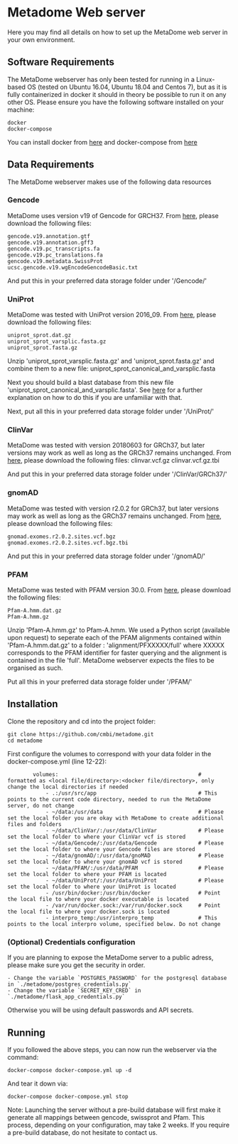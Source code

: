 # Metadome Web server

Here you may find all details on how to set up the MetaDome web server in your own environment.

## Software Requirements

The MetaDome webserver has only been tested for running in a Linux-based OS (tested on Ubuntu 16.04, Ubuntu 18.04 and Centos 7), but as it is fully containerized in docker it should in theory be possible to run it on any other OS.
Please ensure you have the following software installed on your machine:

	docker
    docker-compose

You can install docker from [here](https://www.docker.com/get-docker) and docker-compose from [here](https://docs.docker.com/compose/install/#install-compose)

## Data Requirements

The MetaDome webserver makes use of the following data resources

### Gencode

MetaDome uses version v19 of Gencode for GRCH37.
From [here](https://www.gencodegenes.org/releases/19.html), please download the following files:
    
    gencode.v19.annotation.gtf
    gencode.v19.annotation.gff3
    gencode.v19.pc_transcripts.fa
    gencode.v19.pc_translations.fa
    gencode.v19.metadata.SwissProt
    ucsc.gencode.v19.wgEncodeGencodeBasic.txt

And put this in your preferred data storage folder under '/Gencode/'

### UniProt

MetaDome was tested with UniProt version 2016_09.
From [here](ftp://ftp.uniprot.org/pub/databases/uniprot/current_release/knowledgebase/complete/), please download the following files:

    uniprot_sprot.dat.gz
    uniprot_sprot_varsplic.fasta.gz
    uniprot_sprot.fasta.gz

Unzip 'uniprot_sprot_varsplic.fasta.gz' and 'uniprot_sprot.fasta.gz' and combine them to a new file: uniprot_sprot_canonical_and_varsplic.fasta

Next you should build a blast database from this new file 'uniprot_sprot_canonical_and_varsplic.fasta'. See [here](https://www.ncbi.nlm.nih.gov/books/NBK279688/) for a further explanation on how to do this if you are unfamiliar with that.

Next, put all this in your preferred data storage folder under '/UniProt/'

### ClinVar

MetaDome was tested with version 20180603 for GRCh37, but later versions may work as well as long as the GRCh37 remains unchanged.
From [here](ftp://ftp.ncbi.nlm.nih.gov/pub/clinvar/vcf_GRCh37/), please download the following files:
    clinvar.vcf.gz
    clinvar.vcf.gz.tbi

And put this in your preferred data storage folder under '/ClinVar/GRCh37/'

### gnomAD

MetaDome was tested with version r2.0.2 for GRCh37, but later versions may work as well as long as the GRCh37 remains unchanged.
From [here](https://console.cloud.google.com/storage/browser/gnomad-public/release/2.0.2/vcf/exomes/?pli=1), please download the following files:

    gnomad.exomes.r2.0.2.sites.vcf.bgz
    gnomad.exomes.r2.0.2.sites.vcf.bgz.tbi

And put this in your preferred data storage folder under '/gnomAD/'

### PFAM

MetaDome was tested with PFAM version 30.0.
From [here](ftp://ftp.ebi.ac.uk/pub/databases/Pfam/releases/Pfam30.0/), please download the following files:

    Pfam-A.hmm.dat.gz
    Pfam-A.hmm.gz

Unzip 'Pfam-A.hmm.gz' to Pfam-A.hmm.
We used a Python script (available upon request) to seperate each of the PFAM alignments contained within 'Pfam-A.hmm.dat.gz' to a folder : 'alignment/PFXXXXX/full' where XXXXX corresponds to the PFAM identifier for faster querying and the alignment is contained in the file 'full'. MetaDome webserver expects the files to be organised as such.

Put all this in your preferred data storage folder under '/PFAM/'

## Installation

Clone the repository and cd into the project folder:

    git clone https://github.com/cmbi/metadome.git
    cd metadome

First configure the volumes to correspond with your data folder in the docker-compose.yml (line 12-22):
```
        volumes:                                            # formatted as <local file/directory>:<docker file/directory>, only change the local directories if needed
            - .:/usr/src/app                                # This points to the current code directory, needed to run the MetaDome server, do not change
            - ~/data:/usr/data                              # Please set the local folder you are okay with MetaDome to create additional files and folders
            - ~/data/ClinVar/:/usr/data/ClinVar             # Please set the local folder to where your ClinVar vcf is stored
            - ~/data/Gencode/:/usr/data/Gencode             # Please set the local folder to where your Gencode files are stored
            - ~/data/gnomAD/:/usr/data/gnoMAD               # Please set the local folder to where your gnomAD vcf is stored
            - ~/data/PFAM/:/usr/data/PFAM                   # Please set the local folder to where your PFAM is located
            - ~/data/UniProt/:/usr/data/UniProt             # Please set the local folder to where your UniProt is located
            - /usr/bin/docker:/usr/bin/docker               # Point the local file to where your docker executable is located
            - /var/run/docker.sock:/var/run/docker.sock     # Point the local file to where your docker.sock is located
            - interpro_temp:/usr/interpro_temp              # This points to the local interpro volume, specified below. Do not change
```

### (Optional) Credentials configuration
If you are planning to expose the MetaDome server to a public adress, please make sure you get the security in order.

	- Change the variable `POSTGRES_PASSWORD` for the postgresql database in `./metadome/postgres_credentials.py`
	- Change the variable `SECRET_KEY_CRED` in `./metadome/flask_app_credentials.py`

Otherwise you will be using default passwords and API secrets.

## Running

If you followed the above steps, you can now run the webserver via the command:

    docker-compose docker-compose.yml up -d

And tear it down via:

    docker-compose docker-compose.yml stop

Note: Launching the server without a pre-build database will first make it generate all mappings between gencode, swissprot and Pfam. This process, depending on your configuration, may take 2 weeks. If you require a pre-build database, do not hesitate to contact us.

